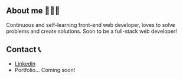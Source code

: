 ## About me 👨🏻‍💻
Continuous and self-learning front-end web developer, loves to solve problems and create solutions. Soon to be a full-stack web developer!

## Contact 📞
- [Linkedin](https://www.linkedin.com/in/thericardoac/)
- Portfolio... Coming soon!
